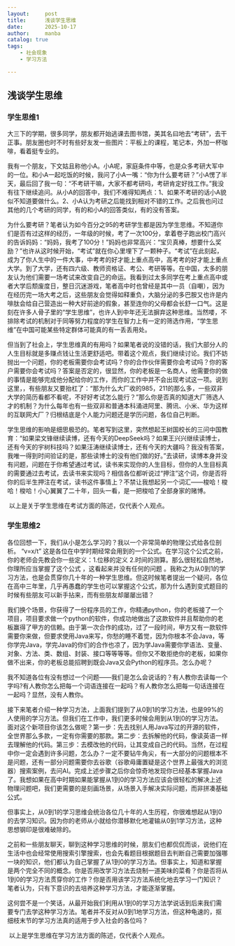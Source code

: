```yaml
---
layout:     post
title:      浅谈学生思维
date:       2025-10-17
author:     manba
catalog: true
tags:
    - 社会现象
    - 学习方法

---
```


## 浅谈学生思维

### 学生思维1

​	大三下的学期，很多同学，朋友都开始逃课去图书馆，美其名曰地去“考研”，去干正事。朋友圈也时不时有些好友发一些图片：平板上的课程，笔记本，外加一杯咖啡，看着挺专业的。

​	我有一个朋友，下文姑且称他小A。小A呢，家庭条件中等，也是众多考研大军中的一位。和小A一起吃饭的时候，我问了小A一嘴：“你为什么要考研？”小A愣了半天，最后回了我一句：“不考研干嘛，大家不都考研吗，考研肯定好找工作。”我没有往下继续追问。从小A的回答中，我们不难得知两点：1、如果不考研的话小A貌似不知道要做什么。2、小A认为考研之后能找到相对不错的工作。之后我也问过其他的几个考研的同学，有的和小A的回答类似，有的没有答案。

​	为什么要考研？笔者认为如今百分之95的考研学生都是因为学生思维。不知道你们是否有过这样的经历，一年级的时候，考了一次100分，拿着卷子跑出校门高兴的告诉妈妈：“妈妈，我考了100分！”妈妈也非常高兴：“宝贝真棒，想要什么奖励？”也许从这时候开始，“考试”就在你心里埋下了一颗种子。“考试”在此刻起，成为了你人生中的一件大事，中考考的好才能上重点高中，高考考的好才能上重点大学。到了大学，还有四六级、教师资格证、考公、考研等等。在中国，太多的朋友认为他们需要一场考试来改变自己的命运。我看到过太多同学在考上重点高中或者大学后颓废度日，整日沉迷游戏，笔者高中时也曾经是其中一员（自嘲），因为在经历完一场大考之后，这些朋友会觉得如释重负，大脑分泌的多巴胺又也许是内啡肽会给自己营造出一种大好前途的假象，甚至连你的父母都会长舒一口气。这是刻在许多人骨子里的“学生思维”，也许人到中年还无法摒弃这种思维。当然喽，不排除考试的机制对于同等努力程度的学生在智力上有一定的筛选作用，“学生思维”在中国可能某些特定群体可能真的有一丢丢用处。

​	但当到了社会上，学生思维真的有用吗？如果笔者说的没错的话，我们大部分人的人生目标就是多赚点钱让生活更舒适吧。带着这个观点，我们继续讨论。我们不妨抛出一个问题，你的老板需要你会考试吗？你的合作伙伴需要你会考试吗？你的客户需要你会考试吗？答案是否定的，很显然，你的老板是一名商人，他需要你的做的事情是能够完成他分配给你的工作，而你的工作中并不会出现考试这一项。说到这里，，有些朋友又要抬杠了：“那为什么大厂收的985，211的那么多，一些双非大学的简历看都不看呢，不好好考试怎么能行？”那么你是否真的知道大厂筛选人才的机制？为什么每年也有一些双非和普通本科涌进阿里、腾讯、小米、华为这样的互联网大厂？归根结底是个人能力问题还是学历问题，各位自己判断。

​	学生思维的影响是细思极恐的。笔者写到这里，突然想起王树国校长的三问中国教育：“如果梁文锋继续读博，还有今天的DeepSeek吗？如果王兴兴继续读博士，还有今天的宇树科技吗？如果汪涛继续读博士，还有今天的大疆吗？我没有答案，我唯一得到时间验证的是，那些读博士的没有他们做的好。”去读研，读博本身并没有问题，问题在于你希望通过考试，读书来实现你的人生目标，但你的人生目标真的需要通过去考试，去读书来实现吗？相信各位都听说过“押注”这个词，你是否将你的后半生押注在考试，读书这件事情上？不禁让我想起另一个词汇——梭哈！梭哈！梭哈！小心翼翼了二十年，回头一看，是一把梭哈了全部身家的赌博。

​	以上是关于学生思维在考试方面的陈述，仅代表个人观点。

### 学生思维2

​	各位回想一下，我们从小是怎么学习的？我以一个非常简单的物理公式给各位剖析。  “v=x/t”  这是各位在中学时期经常会用到的一个公式。在学习这个公式之前，你的老师会先教会你一些定义：1.位移的定义     2.时间的测算。那么很轻松自然地，你理所应当掌握了这个公式 ，这看起来并没有任何的问题 。我称之为从0到1的学习方法，也是会贯穿你几十年的一种学生思维。但这时候笔者提出一个疑问，各位在高中三年里，几乎再愚蠢的学生也可以掌握这个公式，那为什么遇到变式题目的时候有些朋友可以新手拈来，而有些朋友却屡屡出错？

​	我们换个场景，你获得了一份程序员的工作，你精通python，你的老板接了一个项目，项目要求做一个python的软件，你成功地做出了这款软件并且帮助你的老板赢得了甲方的信赖。由于第一次合作的成功，过了一段时间，甲方又有一款软件需要你来做，但要求使用Java来写，你愁的睡不着觉，因为你根本不会Java，等你学完Java，学完Java的你们的合作也凉了，因为学Java需要你学语法、变量、对象、方法、类、数组、封装、接口等等等等。但你又不敢拒绝你的老板，如果你做不出来，你的老板总能招聘到既会Java又会Python的程序员。怎么办呢？

​	我不知道各位有没有想过一个问题——我们是怎么会说话的？有人教你去读每一个字吗?有人教你怎么把每一个词语连接在一起吗？有人教你怎么把每一句话连接在一起吗？显然，没有人教你。

​	接下来笔者介绍一种学习方法，上面我们提到了从0到1的学习方法，也是99%的人使用的学习方法。但我们在工作中，我们更多时候会用到从1到0的学习方法。面对这个新项目你该怎么做呢？第一步：先去找别人用Java写过的开源的软件，全世界那么多款，一定有你需要的那款。第二步：去拆解他的代码，像读英语一样去理解他的代码。第三步：去模改他的代码，让其变成自己的代码。当然，在过程中你一定会遇到许多问题，怎么办？一定不要钻牛角尖，有一大部分的问题根本不是问题，还有一部分问题需要你去谷歌（谷歌毋庸置疑是这个世界上最强大的浏览器）搜索案例，去问AI。完成上述步骤之后你会惊奇地发现你已经基本掌握Java了。我想如果在高中时期如果能掌握从1到0的学习方法应该会很轻松的解决上述物理问题吧，我们更需要的是刻画场景，从场景入手解决实际问题，而非拼凑基础公式。

​	但事实上，从0到1的学习思维会统治各位几十年的人生历程，你很难想起从1到0的去学习知识。因为你的老师从小就给你潜移默化地灌输从0到1学习方法，这种思想钢印是很难破除的。

​	之前和一些朋友聊天，聊到这种学习思维的时候，朋友们也都侃侃而谈，说他们在生活中也会经常使用搜索引擎搜索，也会先看题目根据题目去判断自己需要加强哪一块的知识，他们都认为自己掌握了从1到0的学习方法。但事实上，知道和掌握是两个完全不同的概念。你是否用改学习方法去烧制一道美味的菜肴？你是否将从1到0的学习方法贯穿你的工作？你是否用该学习方法系统化地去学习一门知识？笔者认为，只有下意识的去培养这种学习方法，才能逐渐掌握。

​	这何尝不是一个笑话，从最开始我们利用从1到0的学习方法学说话到后来我们需要专门去学这种学习方法。笔者并不反对从0到1地学习方法，但这种龟速的，抠细枝末节的学习方法真的适用于步入社会的各位吗？

​	以上是学生思维在学习方法方面的陈述，仅代表个人观点。
